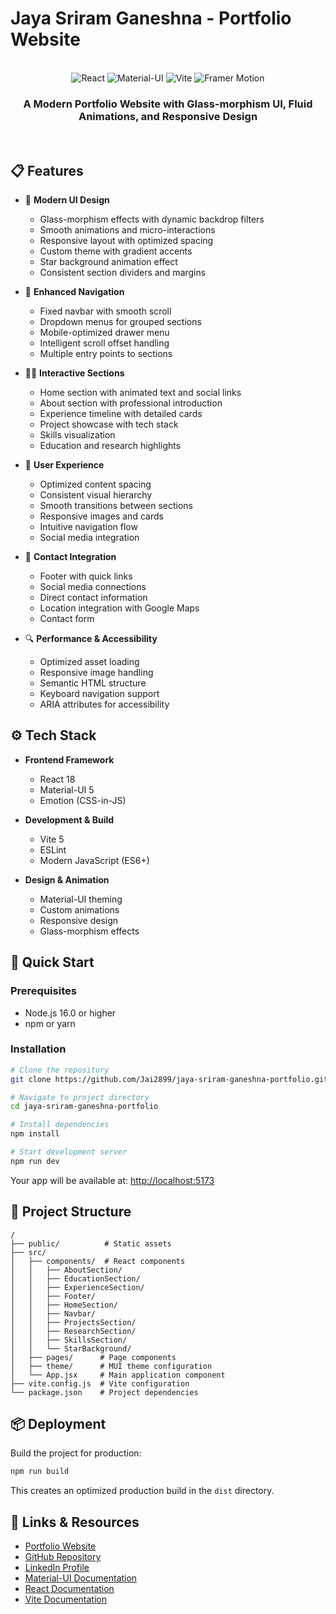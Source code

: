 # Jaya Sriram Ganeshna - Portfolio Website

<div align="center">
  <br />
  <div>
    <img src="https://img.shields.io/badge/-React_18-61DAFB?style=for-the-badge&logo=react&logoColor=black" alt="React" />
    <img src="https://img.shields.io/badge/-MaterialUI_5-007FFF?style=for-the-badge&logo=mui&logoColor=white" alt="Material-UI" />
    <img src="https://img.shields.io/badge/-Vite_5-646CFF?style=for-the-badge&logo=vite&logoColor=white" alt="Vite" />
    <img src="https://img.shields.io/badge/-Framer_Motion-0055FF?style=for-the-badge&logo=framer&logoColor=white" alt="Framer Motion" />
  </div>
  <h3 align="center">A Modern Portfolio Website with Glass-morphism UI, Fluid Animations, and Responsive Design</h3>
  <br />
</div>

## 📋 Features

* 🎨 **Modern UI Design**
  - Glass-morphism effects with dynamic backdrop filters
  - Smooth animations and micro-interactions
  - Responsive layout with optimized spacing
  - Custom theme with gradient accents
  - Star background animation effect
  - Consistent section dividers and margins

* 📱 **Enhanced Navigation**
  - Fixed navbar with smooth scroll
  - Dropdown menus for grouped sections
  - Mobile-optimized drawer menu
  - Intelligent scroll offset handling
  - Multiple entry points to sections

* 👨‍💻 **Interactive Sections**
  - Home section with animated text and social links
  - About section with professional introduction
  - Experience timeline with detailed cards
  - Project showcase with tech stack
  - Skills visualization
  - Education and research highlights

* 🎯 **User Experience**
  - Optimized content spacing
  - Consistent visual hierarchy
  - Smooth transitions between sections
  - Responsive images and cards
  - Intuitive navigation flow
  - Social media integration

* 📩 **Contact Integration**
  - Footer with quick links
  - Social media connections
  - Direct contact information
  - Location integration with Google Maps
  - Contact form

* 🔍 **Performance & Accessibility**
  - Optimized asset loading
  - Responsive image handling
  - Semantic HTML structure
  - Keyboard navigation support
  - ARIA attributes for accessibility

## ⚙️ Tech Stack

* **Frontend Framework**
  - React 18
  - Material-UI 5
  - Emotion (CSS-in-JS)

* **Development & Build**
  - Vite 5
  - ESLint
  - Modern JavaScript (ES6+)

* **Design & Animation**
  - Material-UI theming
  - Custom animations
  - Responsive design
  - Glass-morphism effects

## 🚀 Quick Start

### Prerequisites

* Node.js 16.0 or higher
* npm or yarn

### Installation

```bash
# Clone the repository
git clone https://github.com/Jai2899/jaya-sriram-ganeshna-portfolio.git

# Navigate to project directory
cd jaya-sriram-ganeshna-portfolio

# Install dependencies
npm install

# Start development server
npm run dev
```

Your app will be available at: [http://localhost:5173](http://localhost:5173)

## 🔧 Project Structure

```
/
├── public/          # Static assets
├── src/
│   ├── components/  # React components
│   │   ├── AboutSection/
│   │   ├── EducationSection/
│   │   ├── ExperienceSection/
│   │   ├── Footer/
│   │   ├── HomeSection/
│   │   ├── Navbar/
│   │   ├── ProjectsSection/
│   │   ├── ResearchSection/
│   │   ├── SkillsSection/
│   │   └── StarBackground/
│   ├── pages/      # Page components
│   ├── theme/      # MUI theme configuration
│   └── App.jsx     # Main application component
├── vite.config.js  # Vite configuration
└── package.json    # Project dependencies
```

## 📦 Deployment

Build the project for production:

```bash
npm run build
```

This creates an optimized production build in the `dist` directory.

## 🔗 Links & Resources

* [Portfolio Website](https://jaya-sriram-ganeshna-portfolio.vercel.app/)
* [GitHub Repository](https://github.com/Jai2899/jaya-sriram-ganeshna-portfolio)
* [LinkedIn Profile](https://linkedin.com/in/jaya-sriram-g)
* [Material-UI Documentation](https://mui.com/)
* [React Documentation](https://react.dev/)
* [Vite Documentation](https://vitejs.dev/)
